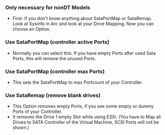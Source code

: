 ### Only necessary for nonDT Models

* First: If you don't know anything about SataPortMap or SataRemap. Look at Sysinfo in Arc and look at your Drive Mapping. Now you can choose an Option.

### Use SataPortMap (controller active Ports)

* Normally you can select this. If you have empty Ports after used Sata Ports, this will remove the unused Ports.

### Use SataPortMap (controller max Ports)

* This sets the SataPortMap to max Portcount of your Controller.

### Use SataRemap (remove blank drives)

* This Option removes empty Ports, if you see some empty or dummy Ports of your Controller.
* It removes the Drive 1 empty Slot while using ESXi. (You have to Map all Drives to SATA Controller of the Virtual Machine, SCSI Ports will not be shown.)